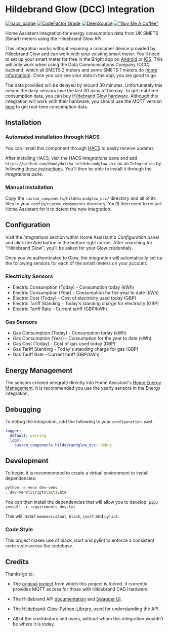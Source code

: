 # Hildebrand Glow (DCC) Integration

[![hacs_badge](https://img.shields.io/badge/HACS-Custom-orange.svg?style=for-the-badge)](https://github.com/custom-components/hacs)
[![CodeFactor Grade](https://img.shields.io/codefactor/grade/github/HandyHat/ha-hildebrandglow-dcc?style=for-the-badge)](https://www.codefactor.io/repository/github/handyhat/ha-hildebrandglow-dcc)
[![DeepSource](https://deepsource.io/gh/HandyHat/ha-hildebrandglow-dcc.svg/?label=active+issues&show_trend=true&token=gYN6CNb5ApHN5Pry_U-FFSYK)](https://deepsource.io/gh/HandyHat/ha-hildebrandglow-dcc/?ref=repository-badge)
[!["Buy Me A Coffee"](https://www.buymeacoffee.com/assets/img/custom_images/orange_img.png)](https://www.buymeacoffee.com/HandyHat)

Home Assistant integration for energy consumption data from UK SMETS (Smart) meters using the Hildebrand Glow API.

This integration works without requiring a consumer device provided by Hildebrand Glow and can work with your existing smart meter. You'll need to set up your smart meter for free in the Bright app on [Android](https://play.google.com/store/apps/details?id=uk.co.hildebrand.brightionic&hl=en_GB) or [iOS](https://apps.apple.com/gb/app/bright/id1369989022). This will only work when using the Data Communications Company (DCC) backend, which all SMETS 2 meters and some SMETS 1 meters do ([more information](https://www.smartme.co.uk/technical.html)). Once you can see your data in the app, you are good to go.

The data provided will be delayed by around 30 minutes. Unfortunately this means the daily sensors lose the last 30 mins of the day. To get real-time consumption data, you can buy [Hildebrand Glow hardware](https://shop.glowmarkt.com/). Although this integration will work with their hardware, you should use the MQTT version [here](https://github.com/unlobito/ha-hildebrandglow/) to get real-time consumption data.

## Installation

### Automated installation through HACS

You can install this component through [HACS](https://hacs.xyz/) to easily receive updates.

After installing HACS, visit the HACS _Integrations_ pane and add `https://github.com/HandyHat/ha-hildebrandglow-dcc` as an `Integration` by following [these instructions](https://hacs.xyz/docs/faq/custom_repositories/). You'll then be able to install it through the _Integrations_ pane.

### Manual installation

Copy the `custom_components/hildebrandglow_dcc/` directory and all of its files to your `config/custom_components` directory. You'll then need to restart Home Assistant for it to detect the new integration.

## Configuration

Visit the _Integrations_ section within Home Assistant's _Configuration_ panel and click the _Add_ button in the bottom right corner. After searching for "Hildebrand Glow", you'll be asked for your  Glow credentials.

Once you've authenticated to Glow, the integration will automatically set up the following sensors for each of the smart meters on your account:

### Electricity Sensors

- Electric Consumption (Today) - Consumption today (kWh)
- Electric Consumption (Year) - Consumption for the year to date (kWh)
- Electric Cost (Today) - Cost of electricity used today (GBP)
- Electric Tariff Standing - Today's standing charge for electricity (GBP)
- Electric Tariff Rate - Current tariff (GBP/kWh)

### Gas Sensors

- Gas Consumption (Today) - Consumption today (kWh)
- Gas Consumption (Year) - Consumption for the year to date (kWh)
- Gas Cost (Today) - Cost of gas used today (GBP)
- Gas Tariff Standing - Today's standing charge for gas (GBP)
- Gas Tariff Rate - Current tariff (GBP/kWh)

## Energy Management

The sensors created integrate directly into Home Assistant's [Home Energy Management](https://www.home-assistant.io/docs/energy/).
It is recommended you use the yearly sensors in the Energy integration.

## Debugging

To debug the integration, add the following to your `configuration.yaml`

```yaml
logger:
  default: warning
  logs:
    custom_components.hildebrandglow_dcc: debug
```

## Development

To begin, it is recommended to create a virtual environment to install dependencies:

```bash
python -m venv dev-venv
. dev-venv\Scripts\activate
```

You can then install the dependencies that will allow you to develop:
`pip3 install -r requirements-dev.txt`

This will install `homeassistant`, `black`, `isort` and `pylint`.

### Code Style

This project makes use of black, isort and pylint to enforce a consistent code style across the codebase.

## Credits

Thanks go to:

- The [original project](https://github.com/unlobito/ha-hildebrandglow) from which this project is forked. It currently provides MQTT access for those with Hildebrand CAD Hardware.

- The Hildebrand API [documentation](https://docs.glowmarkt.com/GlowmarktAPIDataRetrievalDocumentationIndividualUserForBright.pdf) and [Swagger UI](https://api.beething.com/api-docs/v0-1/resourcesys/).

- The [Hildebrand-Glow-Python-Library](https://github.com/ghostseven/Hildebrand-Glow-Python-Library), used for understanding the API.

- All of the contributors and users, without whom this integration wouldn't be where it is today.
